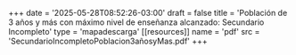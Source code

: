 +++
date = '2025-05-28T08:52:26-03:00'
draft = false
title = 'Población de 3 años y más con máximo nivel de enseñanza alcanzado: Secundario Incompleto'
type = 'mapadescarga'
[[resources]]
    name = 'pdf'
    src = 'SecundarioIncompletoPoblacion3añosyMas.pdf'
+++
